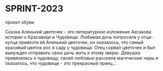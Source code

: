 # SPRINT-2023

проект обуви

Сказка Аленький цветочек - это литературное изложение Аксакова истории о Красавице и Чудовище. Любимая дочь попросила у отца-купца привезти ей Аленький цветочек, но оказалось, что самый красивый цветок рос в саду у чудовища. Отец сорвал цветочек и был вынужден отправить свою дочь жить к этому зверю. Девушка привязалась к чудовищу, своей любовью рассеяла магические чары и оказалось, что чудовище - это прекрасный принц...
